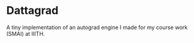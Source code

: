 # Dattagrad

A tiny implementation of an autograd engine I made for my course work (SMAI) at IIITH.
